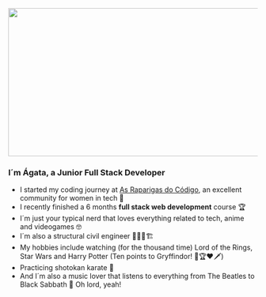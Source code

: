 <img src="https://imgur.com/jbvujvr.gif" width=1000 height="300"/>

### I´m Ágata, a Junior Full Stack Developer 

- I started my  coding journey at [As Raparigas do Código](https://github.com/As-Raparigas-do-Codigo), an excellent community for women in tech 🤍 
- I recently finished a 6 months **full stack web development** course 	🏆
- I´m just your typical nerd that loves everything related to tech, anime and videogames 🤓
- I´m also a structural civil engineer 👨📝📐🏗
- My hobbies include watching (for the thousand time) Lord of the Rings, Star Wars and Harry Potter (Ten points to Gryffindor! 🦁🏆❤️🗡)
- Practicing shotokan karate 🥋
- And I´m also a music lover that listens to everything from The Beatles to Black Sabbath 🦇 Oh lord, yeah!

<!--
**agataxmascarenhas/agataxmascarenhas** is a ✨ _special_ ✨ repository because its `README.md` (this file) appears on your GitHub profile.

